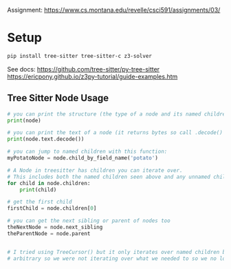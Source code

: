 Assignment: https://www.cs.montana.edu/revelle/csci591/assignments/03/


# Setup

```sh
pip install tree-sitter tree-sitter-c z3-solver
```


See docs:
https://github.com/tree-sitter/py-tree-sitter
https://ericpony.github.io/z3py-tutorial/guide-examples.htm





## Tree Sitter Node Usage
```python
# you can print the structure (the type of a node and its named children)
print(node)

# you can print the text of a node (it returns bytes so call .decode() to convert it back to a string)
print(node.text.decode())

# you can jump to named children with this function:
myPotatoNode = node.child_by_field_name('potato')

# A Node in treesitter has children you can iterate over. 
# This includes both the named children seen above and any unnamed children
for child in node.children:
    print(child)

# get the first child
firstChild = node.children[0]

# you can get the next sibling or parent of nodes too
theNextNode = node.next_sibling
theParentNode = node.parent


# I tried using TreeCursor() but it only iterates over named children but what is named and what isn't is kind of 
# arbitrary so we were not iterating over what we needed to so we no longer use it.
```
